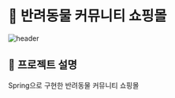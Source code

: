 # 🛒 반려동물 커뮤니티 쇼핑몰
![header](https://capsule-render.vercel.app/api?type=waving&color=auto&height=300&section=header&text=CATDOG%20COMMUNITY&desc=CATDOG%20Shoppingmall%20page&fontSize=60&descSiza=40&fontAlignY=30&descAlignY=50)

## :speech_balloon: 프로젝트 설명
Spring으로 구현한 반려동물 커뮤니티 쇼핑몰
